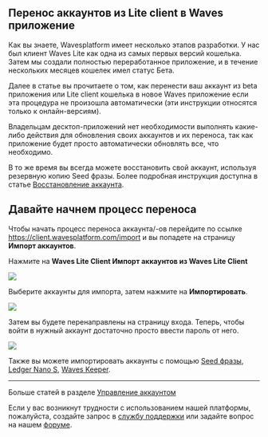 ## Перенос аккаунтов из Lite client в Waves приложение

Как вы знаете, Wavesplatform имеет несколько этапов разработки. У нас был клиент Waves Lite как одна из самых первых версий кошелька. Затем мы создали полностью переработанное приложение, и в течение нескольких месяцев кошелек имел статус Бета.

Далее в статье вы прочитаете о том, как перенести ваш аккаунт из beta приложения или Lite client кошелька в новое Waves приложение если эта процедура не произошла автоматически (эти инструкции относятся только к онлайн-версиям).

Владельцам десктоп-приложений нет необходимости выполнять какие-либо действия для обновления своих аккаунтов и их переноса, так как приложение будет просто автоматически обновлять все, что необходимо.

В то же время вы всегда можете восстановить свой аккаунт, используя резервную копию Seed фразы. Более подробная инструкция доступна в статье [Восстановление аккаунта](/waves-client/account-management/restore-an-account.md).

## Давайте начнем процесс переноса

Чтобы начать процесс переноса аккаунта/-ов перейдите по ссылке https://client.wavesplatform.com/import и вы попадете на страницу **Импорт аккаунтов**.

Нажмите на **Waves Lite Client Импорт аккаунтов из Waves Lite Client**

![](/_assets/account_migration_01.png)

Выберите аккаунты для импорта, затем нажмите на **Импортировать**.

![](/_assets/account_migration_02.png)

Затем вы будете перенаправлены на страницу входа. Теперь, чтобы войти в нужный аккаунт достаточно просто ввести пароль от него.

![](/_assets/account_migration_03.png)

Также вы можете импортировать аккаунты с помощью [Seed фразы](ru/waves-client/account-management/restore-an-account.md), [Ledger Nano S](/waves-client/account-management/ledger-nano.md), [Waves Keeper](/waves-client/account-management/waves-keeper.md).

___

Больше статей в разделе [Управление аккаунтом](/waves-client/account-management.md)

Если у вас возникнут трудности с использованием нашей платформы, пожалуйста, создайте запрос в [службу поддержки](https://support.wavesplatform.com/) или задайте вопрос на нашем [форуме](https://forum.wavesplatform.com/).
